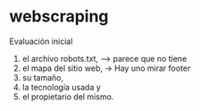 # webscraping

Evaluación inicial

1) el archivo robots.txt, --> parece que no tiene
2) el mapa del sitio web, -> Hay uno mirar footer
3) su tamaño,
4) la tecnología usada y 
5) el propietario del mismo.
